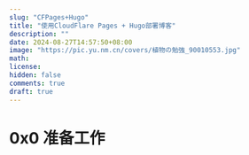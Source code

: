 ```yaml
---
slug: "CFPages+Hugo"
title: "使用CloudFlare Pages + Hugo部署博客"
description: "" 
date: 2024-08-27T14:57:50+08:00
image: "https://pic.yu.nm.cn/covers/植物の勉強_90010553.jpg"
math: 
license: 
hidden: false
comments: true
draft: true
---
```

# 0x0 准备工作